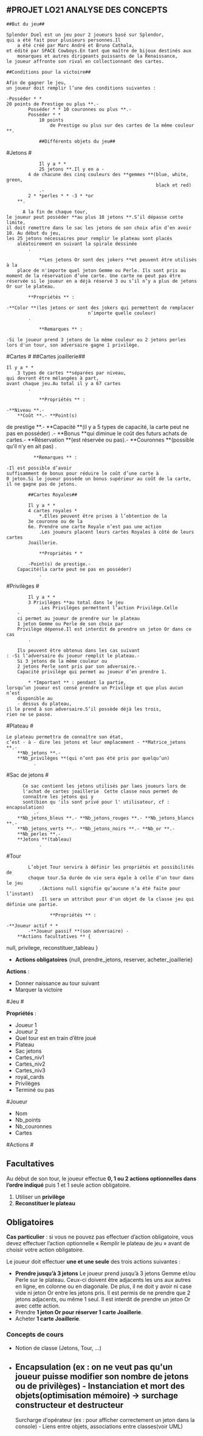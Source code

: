 ## #PROJET LO21 ANALYSE DES CONCEPTS

    ##But du jeu##

    Splendor Duel est un jeu pour 2 joueurs basé sur Splendor,
    qui a été fait pour plusieurs personnes.Il
        a été créé par Marc André et Bruno Cathala,
    et édité par SPACE Cowboys.En tant que maître de bijoux destinés aux
        monarques et autres dirigeants puissants de la Renaissance,
    le joueur affronte son rival en collectionnant des cartes.

    ##Conditions pour la victoire##

    Afin de gagner le jeu,
    un joueur doit remplir l’une des conditions suivantes :

    -Posséder * *
    20 points de Prestige ou plus **.-
            Posséder * * 10 couronnes ou plus **.-
            Posséder * *
                10 points
                    de Prestige ou plus sur des cartes de la même couleur **.

                ##Différents objets du jeu##

#Jetons #

                Il y a * *
                25 jetons **.Il y en a -
            4 de chacune des cinq couleurs des **gemmes **(blue, white, green,
                                                           black et red)
                .-
            2 * *perles * * -3 * *or
        **.

          A la fin de chaque tour,
    le joueur peut posséder **au plus 10 jetons **.S’il dépasse cette limite,
    il doit remettre dans le sac les jetons de son choix afin d’en avoir
    10. Au début du jeu,
    les 25 jetons nécessaires pour remplir le plateau sont placés
        aléatoirement en suivant la spirale dessinée
            .

                **Les jetons Or sont des jokers **et peuvent être utilisés à la
        place de n'importe quel jeton Gemme ou Perle. Ils sont pris au moment de la réservation d’une carte. Une carte ne peut pas être réservée si le joueur en a déjà réservé 3 ou s’il n’y a plus de jetons Or sur le plateau.

            **Propriétés ** :

    -**Color **(les jetons or sont des jokers qui permettent de remplacer
                                  n’importe quelle couleur)
            .

                **Remarques ** :

    -Si le joueur prend 3 jetons de la même couleur ou 2 jetons perles lors d'un tour, son adversaire gagne 1 privilège.

#Cartes #
    ##Cartes joaillerie##

    Il y a * *
        3 types de cartes **séparées par niveau,
    qui devront être mélangées à part,
    avant chaque jeu.Au total il y a 67 cartes
            .

                **Propriétés ** :

    -**Niveau **.-
        **Coût **.- **Point(s)
de prestige **.-
    **Capacité **(il y a 5 types de capacité, la carte peut ne pas en posséder)
          .-
    **Bonus **qui diminue le coût des futurs achats de cartes.-
    **Réservation **(est réservée ou pas).-
    **Couronnes **(possible qu’il n’y en ait pas)
          .

              **Remarques ** :

    -Il est possible d’avoir
    suffisamment de bonus pour réduire le coût d’une carte à
    0 jeton.Si le joueur possède un bonus supérieur au coût de la carte,
    il ne gagne pas de jetons.

            ##Cartes Royales##

            Il y a * *
            4 cartes royales *
                *.Elles peuvent être prises à l’obtention de la
            3e couronne ou de la
            6e. Prendre une carte Royale n’est pas une action
                .Les joueurs placent leurs cartes Royales à côté de leurs cartes
            Joaillerie.

                **Propriétés * *

            -Point(s) de prestige.-
        Capacité(la carte peut ne pas en posséder)
                .

#Privilèges #

            Il y a * *
            3 Privilèges **au total dans le jeu
                .Les Privilèges permettent l’action Privilège.Celle
        -
        ci permet au joueur de prendre sur le plateau
        1 jeton Gemme ou Perle de son choix par
        Privilège dépensé.Il est interdit de prendre un jeton Or dans ce cas
            .

        Ils peuvent être obtenus dans les cas suivant
    : -Si l’adversaire du joueur remplit le plateau.-
        Si 3 jetons de la même couleur ou
        2 jetons Perle sont pris par son adversaire.-
        Capacité privilège qui permet au joueur d’en prendre 1.

            * *Important ** : pendant la partie,
    lorsqu’un joueur est censé prendre un Privilège et que plus aucun n’est
        disponible au
        - dessus du plateau,
    il le prend à son adversaire.S’il possède déjà les trois,
    rien ne se passe.

#Plateau #

    Le plateau permettra de connaître son état,
    c’est - à - dire les jetons et leur emplacement - **Matrice_jetons **.-
        **Nb_jetons **.-
        **Nb_privilèges **(qui n’ont pas été pris par quelqu’un)
              .

#Sac de jetons #

          Ce sac contient les jetons utilisés par laes joueurs lors de
          l'achat de cartes joaillerie  Cette classe nous permet de
          connaître les jetons qui y
          sont(bien qu 'ils sont privé pour l' utilisateur, cf : encapsulation)
              .-
        **Nb_jetons_bleus **.- **Nb_jetons_rouges **.- **Nb_jetons_blancs **.-
        **Nb_jetons_verts **.- **Nb_jetons_noirs **.- **Nb_or **.-
        **Nb_perles **.-
        **Jetons **(tableau)
                .

#Tour

            L’objet Tour servira à définir les propriétés et possibilités de
            chaque tour.Sa durée de vie sera égale à celle d’un tour dans le jeu
                .(Actions null signifie qu’aucune n’a été faite pour l’instant)
                .Il sera un attribut pour d'un objet de la classe jeu qui définie une partie.

                    **Propriétés ** :

    -**Joueur actif * *
            -**Joueur passif **(son adversaire) -
        **Actions facultatives ** {
  null, privilege, reconstituer_tableau
}
- **Actions obligatoires** {null, prendre_jetons, reserver, acheter_joaillerie}

**Actions** :

- Donner naissance au tour suivant 
- Marquer la victoire

#Jeu #

**Propriétés** :

- Joueur 1
- Joueur 2
- Quel tour est en train d’être joué
- Plateau
- Sac jetons
- Cartes_niv1
- Cartes_niv2
- Cartes_niv3
- royal_cards
- Privilèges
- Terminé ou pas

#Joueur

- Nom
- Nb_points
- Nb_couronnes
- Cartes

#Actions #

## Facultatives ##

Au début de son tour, le joueur effectue **0, 1 ou 2 actions optionnelles dans l’ordre indiqué** puis 1 et 1 seule action obligatoire.
1.	Utiliser un **privilège**
2.	**Reconstituer le plateau**

## Obligatoires ##

**Cas particulier** : si vous ne pouvez pas effectuer d’action obligatoire, vous devez effectuer l’action optionnelle « Remplir le plateau de jeu » avant de choisir votre action obligatoire.

Le joueur doit effectuer **une et une seule** des trois actions suivantes :
- **Prendre jusqu’à 3 jetons**
Le joueur prend jusqu’à 3 jetons Gemme et/ou Perle sur le plateau. Ceux-ci doivent être adjacents les uns aux autres en ligne, en colonne ou en diagonale. De plus, il ne doit y avoir ni case vide ni jeton Or entre les jetons pris. Il est permis de ne prendre que 2 jetons adjacents, ou même 1 seul. Il est interdit de prendre un jeton Or avec cette action.
- Prendre **1 jeton Or pour réserver 1 carte Joaillerie**.
- Acheter **1 carte Joaillerie**.


### Concepts de cours
- Notion de classe (Jetons, Tour, ...)
- Encapsulation (ex :
on ne veut pas
        qu'un joueur puisse modifier son nombre de jetons ou de privilèges) -
    Instanciation et mort des objets(optimisation mémoire)
        -> surchage constructeur et destructeur
    -
    Surcharge
    d'opérateur (ex : pour afficher correctement un jeton dans la console) -
    Liens entre objets,
    associations entre classes(voir UML)
